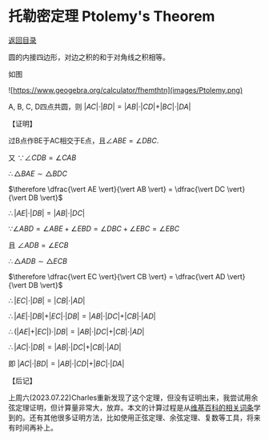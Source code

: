 <script>
MathJax = {
  tex: {
    inlineMath: [['$', '$'], ['\\(', '\\)']]
  }
};
</script>
<script id="MathJax-script" async
  src="https://cdn.jsdelivr.net/npm/mathjax@3/es5/tex-chtml.js">
</script>


# 托勒密定理 Ptolemy's Theorem

[返回目录](index.md)

圆的内接四边形，对边之积的和于对角线之积相等。

如图

![https://www.geogebra.org/calculator/fhemthtn](images/Ptolemy.png)

A, B, C, D四点共圆，则 $\vert AC \vert \cdot \vert BD \vert = \vert AB \vert \cdot \vert CD \vert + \vert BC \vert \cdot \vert DA \vert$

【证明】

过B点作BE于AC相交于E点，且$\angle ABE = \angle DBC$.

又 $\because \angle CDB = \angle CAB$

$\therefore \triangle BAE \sim \triangle BDC$

$\therefore \dfrac{\vert AE \vert}{\vert AB \vert} = \dfrac{\vert DC \vert}{\vert DB \vert}$

$\therefore \vert AE \vert \cdot \vert DB \vert = \vert AB \vert \cdot \vert DC \vert$

$\because \angle ABD = \angle ABE + \angle EBD = \angle DBC + \angle EBC=\angle EBC$

且 $\angle ADB = \angle ECB$

$\therefore \triangle ADB \sim \triangle ECB$

$\therefore \dfrac{\vert EC \vert}{\vert CB \vert} = \dfrac{\vert AD \vert}{\vert DB \vert}$

$\therefore \vert EC \vert \cdot \vert DB \vert = \vert CB \vert \cdot \vert AD \vert$

$\therefore \vert AE \vert \cdot \vert DB \vert + \vert EC \vert \cdot \vert DB \vert = \vert AB \vert \cdot \vert DC \vert + \vert CB \vert \cdot \vert AD \vert$

$\therefore (\vert AE \vert + \vert EC \vert ) \cdot \vert DB \vert = \vert AB \vert \cdot \vert DC \vert + \vert CB \vert \cdot \vert AD \vert$

$\therefore \vert AC \vert \cdot \vert DB \vert = \vert AB \vert \cdot \vert DC \vert + \vert CB \vert \cdot \vert AD \vert$

即 $\vert AC \vert \cdot \vert BD \vert = \vert AB \vert \cdot \vert CD \vert + \vert BC \vert \cdot \vert DA \vert$

【后记】

上周六(2023.07.22)Charles重新发现了这个定理，但没有证明出来，我尝试用余弦定理证明，但计算量非常大，放弃。本文的计算过程是从[维基百科的相关词条](https://zh.wikipedia.org/zh-hans/%E6%89%98%E5%8B%92%E5%AF%86%E5%AE%9A%E7%90%86)学到的。还有其他很多证明方法，比如使用正弦定理、余弦定理、复数等工具，将来有时间再补上。